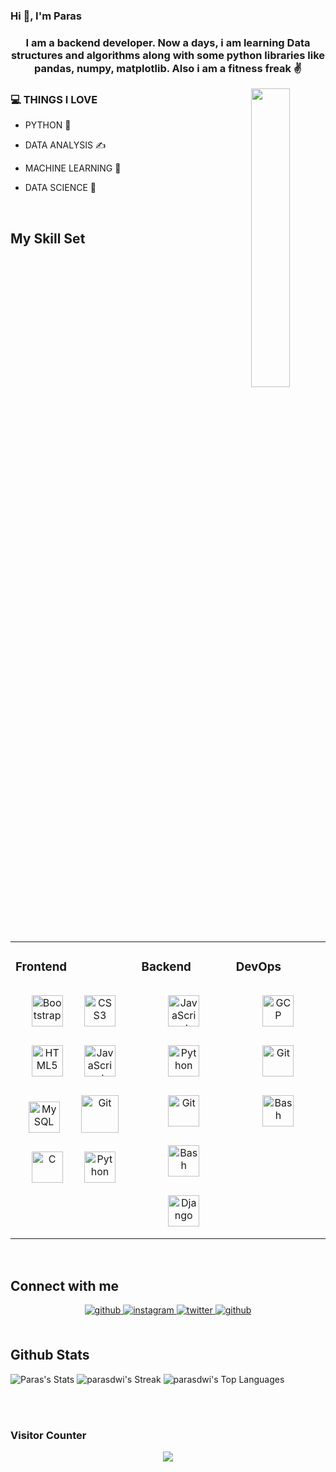 

### Hi 👋, I'm Paras  
### <div align="center">I am a backend developer. Now a days, i am learning Data structures and algorithms along with some python libraries like pandas, numpy, matplotlib. Also i am a fitness freak ✌️</div>  
  

<div align="center">
<img src="https://camo.githubusercontent.com/e20822b4282c07ffd010cd05f855a6561d3b62358ca9e607e4901288dd748fcb/68747470733a2f2f63646e2e6472696262626c652e636f6d2f75736572732f323133313939332f73637265656e73686f74732f343934383733362f74686f75676874776f726b732d6769665f6472696262626c652e676966" align="right" style="width: 35%" />
</div>  
  



### 💻 THINGS I LOVE   
- PYTHON  🐍  
  

- DATA ANALYSIS ✍️  
  

- MACHINE LEARNING 🤖  
  

- DATA SCIENCE 🤯  
  

<br/>  


## My Skill Set  
<table align="center"><tr><td valign="top" width="40%">



### Frontend  
<div align="center" margin="20">  
<a href="https://getbootstrap.com/docs/3.4/javascript/" target="_blank"><img style="margin: 15px" src="https://profilinator.rishav.dev/skills-assets/bootstrap-plain.svg" alt="Bootstrap" height="50" /></a>  
<a href="https://www.w3schools.com/css/" target="_blank"><img style="margin: 15px" src="https://profilinator.rishav.dev/skills-assets/css3-original-wordmark.svg" alt="CSS3" height="50" /></a>  
<a href="https://en.wikipedia.org/wiki/HTML5" target="_blank"><img style="margin: 15px" src="https://profilinator.rishav.dev/skills-assets/html5-original-wordmark.svg" alt="HTML5" height="50" /></a>  
<a href="https://www.javascript.com/" target="_blank"><img style="margin: 15px" src="https://profilinator.rishav.dev/skills-assets/javascript-original.svg" alt="JavaScript" height="50" /></a>  
<a href="https://www.mysql.com/" target="_blank"><img style="margin: 15px" src="https://profilinator.rishav.dev/skills-assets/mysql-original-wordmark.svg" alt="MySQL" height="50" /></a>  
<a href="https://github.com/" target="_blank"><img style="margin: 15px" src="https://profilinator.rishav.dev/skills-assets/git-scm-icon.svg" alt="Git" height="60" /></a>  
<a href="https://www.cprogramming.com/" target="_blank"><img style="margin:15px" src="https://profilinator.rishav.dev/skills-assets/c-original.svg" alt="C" height="50" /></a>  
<a href="https://www.python.org/" target="_blank"><img style="margin: 15px" src="https://profilinator.rishav.dev/skills-assets/python-original.svg" alt="Python" height="50" /></a>  
</div>

</td><td valign="top" width="30%">



### Backend  
<div align="center">  
<a href="https://www.javascript.com/" target="_blank"><img style="margin: 15px" src="https://profilinator.rishav.dev/skills-assets/javascript-original.svg" alt="JavaScript" height="50" /></a>  
<a href="https://www.python.org/" target="_blank"><img style="margin: 15px" src="https://profilinator.rishav.dev/skills-assets/python-original.svg" alt="Python" height="50" /></a>  
<a href="https://github.com/" target="_blank"><img style="margin: 15px" src="https://profilinator.rishav.dev/skills-assets/git-scm-icon.svg" alt="Git" height="50" /></a>  
<a href="https://www.gnu.org/software/bash/" target="_blank"><img style="margin: 15px" src="https://profilinator.rishav.dev/skills-assets/gnu_bash-icon.svg" alt="Bash" height="50" /></a>  
<a href="https://www.djangoproject.com/" target="_blank"><img style="margin: 15px" src="https://profilinator.rishav.dev/skills-assets/django-original.svg" alt="Django" height="50" /></a>  
</div>

</td><td valign="top" width="30%">

### DevOps  
<div align="center">  
<a href="https://cloud.google.com/" target="_blank"><img style="margin: 15px" src="https://profilinator.rishav.dev/skills-assets/google_cloud-icon.svg" alt="GCP" height="50" /></a>  
<a href="https://github.com/" target="_blank"><img style="margin: 15px" src="https://profilinator.rishav.dev/skills-assets/git-scm-icon.svg" alt="Git" height="50" /></a>  
<a href="https://www.gnu.org/software/bash/" target="_blank"><img style="margin: 15px" src="https://profilinator.rishav.dev/skills-assets/gnu_bash-icon.svg" alt="Bash" height="50" /></a>  
</div>

</td></tr></table>  

<br/>  


## Connect with me  
<div align="center">
<a href="https://github.com/parasdwi" target="_blank">
<img src=https://img.shields.io/badge/github-%2324292e.svg?&style=for-the-badge&logo=github&logoColor=white alt=github style="margin-bottom: 5px;" />
</a>
<a href="https://instagram.com/paras_1915" target="_blank">
<img src=https://img.shields.io/badge/instagram-%23000000.svg?&style=for-the-badge&logo=instagram&logoColor=white alt=instagram style="margin-bottom: 5px;" />
</a>
<a href="https://twitter.com/@ParasDw41862487" target="_blank">
<img src=https://img.shields.io/badge/twitter-%2300acee.svg?&style=for-the-badge&logo=twitter&logoColor=white alt=twitter style="margin-bottom: 5px;" />
</a>  
<a href="https://leetcode.com/paras1915/" target="_blank">
<img src=https://img.shields.io/badge/leetcode-%2324292e.svg?&style=for-the-badge&logo=leetcode&logoColor=#e2931e alt=github style="margin-bottom: 5px;" />
</a>
</div>  
  

<br/>  


## Github Stats  


![Paras's Stats](https://github-readme-stats.vercel.app/api?username=parasdwi&theme=dark&show_icons=true&hide_border=true&count_private=true&align=center)
![parasdwi's Streak](https://github-readme-streak-stats.herokuapp.com/?user=parasdwi&theme=dark&hide_border=true&align=center)
![parasdwi's Top Languages](https://github-readme-stats.vercel.app/api/top-langs/?username=parasdwi&theme=dark&show_icons=true&hide_border=true&layout=compact&align=center)

<br/>  

  

<br/>  



### Visitor Counter  
<div align="center">
<img src="https://komarev.com/ghpvc/?username=parasdwi&&style=flat-square" align="center" />
</div>  
  

<br/>  

<div align="center"></div>
<br />


